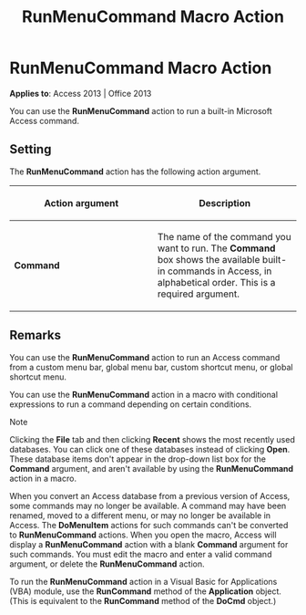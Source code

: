 ﻿---
title: RunMenuCommand Macro Action
TOCTitle: RunMenuCommand Macro Action
ms:assetid: cc4a4f72-0c73-91b7-8cec-6cbcda7e5b1c
ms:mtpsurl: https://msdn.microsoft.com/library/Ff834420(v=office.15)
ms:contentKeyID: 48547735
ms.date: 09/18/2015
mtps_version: v=office.15
f1_keywords:
- vbaac10.chm6446
f1_categories:
- Office.Version=v15
---

# RunMenuCommand Macro Action


**Applies to**: Access 2013 | Office 2013

You can use the **RunMenuCommand** action to run a built-in Microsoft Access command.

## Setting

The **RunMenuCommand** action has the following action argument.

<table>
<colgroup>
<col style="width: 50%" />
<col style="width: 50%" />
</colgroup>
<thead>
<tr class="header">
<th><p>Action argument</p></th>
<th><p>Description</p></th>
</tr>
</thead>
<tbody>
<tr class="odd">
<td><p><strong>Command</strong></p></td>
<td><p>The name of the command you want to run. The <strong>Command</strong> box shows the available built-in commands in Access, in alphabetical order. This is a required argument.</p></td>
</tr>
</tbody>
</table>


## Remarks

You can use the **RunMenuCommand** action to run an Access command from a custom menu bar, global menu bar, custom shortcut menu, or global shortcut menu.

You can use the **RunMenuCommand** action in a macro with conditional expressions to run a command depending on certain conditions.


> [!NOTE]
> <P>Clicking the <STRONG>File</STRONG> tab and then clicking <STRONG>Recent</STRONG> shows the most recently used databases. You can click one of these databases instead of clicking <STRONG>Open</STRONG>. These database items don't appear in the drop-down list box for the <STRONG>Command</STRONG> argument, and aren't available by using the <STRONG>RunMenuCommand</STRONG> action in a macro.</P>



When you convert an Access database from a previous version of Access, some commands may no longer be available. A command may have been renamed, moved to a different menu, or may no longer be available in Access. The **DoMenuItem** actions for such commands can't be converted to **RunMenuCommand** actions. When you open the macro, Access will display a **RunMenuCommand** action with a blank **Command** argument for such commands. You must edit the macro and enter a valid command argument, or delete the **RunMenuCommand** action.

To run the **RunMenuCommand** action in a Visual Basic for Applications (VBA) module, use the **RunCommand** method of the **Application** object. (This is equivalent to the **RunCommand** method of the **DoCmd** object.)

